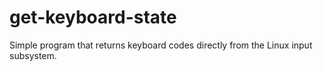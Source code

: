 get-keyboard-state
==================

Simple program that returns keyboard codes directly from the Linux input subsystem.
